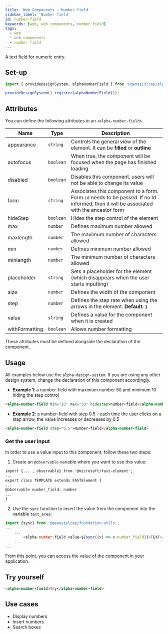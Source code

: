 ```yaml
---
title: 'Web Components - Number field'
sidebar_label: 'Number field'
id: number-field
keywords: [web, web components, number field]
tags:
  - web
  - web components
  - number field
---
```


A text field for numeric entry.

## Set-up

```ts
import { provideDesignSystem, alphaNumberField } from '@genesislcap/alpha-design-system';

provideDesignSystem().register(alphaNumberField());
```
## Attributes

You can define the following attributes in an `<alpha-number-field>`.

| Name           | Type      | Description                                                                          |
|----------------|-----------|--------------------------------------------------------------------------------------|
| appearance     | `string`  | Controls the general view of the element. It can be **filled** or **outline**        |
| autofocus      | `boolean` | When true, the component will be focused when the page has finished loading          |
| disabled       | `boolean` | Disables this component, users will not be able to change its value                  |
| form        | `string`  | Associates this component to a form. Form `id` needs to be passed. If no Id informed, then it will be associated with the ancestor form |
| hideStep       | `boolean` | Hides the step control of the element                                                |
| max            | `number`  | Defines maximum number allowed                                                       |
| maxlength      | `number`  | The maximum number of characters allowed                                             |
| min            | `number`  | Defines minimum number allowed                                                       |
| minlength      | `number`  | The minimum number of characters allowed                                             |
| placeholder    | `string`  | Sets a placeholder for the element (which disappears when the user starts inputting) |
| size           | `number`  | Defines the width of the component                                                   |
| step           | `number`  | Defines the step rate when using the arrows in the element. **Default: `1`**         |
| value          | `string`  | Defines a value for the component when it is created                                 |
| withFormatting | `boolean` | Allows number formatting                                                             |

These attributes must be defined alongside the declaration of the component.

## Usage
All examples below use the `alpha-design-system`. If you are using any other design system, change the declaration
of this component accordingly.

- **Example 1**: a number-field with maximum number 50 and minimum 10 hiding the step control
```html title="Example 1"
<alpha-number-field min="10" max="50" hidestep>number-field</alpha-number-field>
```

- **Example 2**: a number-field with step 0.5 - each time the user clicks on a step arrow, the value increases or decreases by 0.5
```html title="Example 2"
<alpha-number-field step="0.5">Number-field</alpha-number-field>
```

### Get the user input
In order to use a value input to this component, follow these two steps:

1. Create an `@observable` variable where you want to use this value:

```html {1,5}
import {... , observable} from '@microsoft/fast-element';
...
export class TEMPLATE extends FASTElement {
...
@observable number_field: number
...
}
```

2. Use the `sync` function to insert the value from the component into the variable `text_area`:

```typescript tile="Example 4" {1,4}
import {sync} from '@genesislcap/foundation-utils';
...
    ...
        <alpha-number-field value=${sync((x) => x.number_field)}>TEXT</alpha-number-field>
    ...
...    
```

From this point, you can access the value of the component in your application.

## Try yourself

```html title="try yourself" live
<alpha-number-field>Try</alpha-number-field>
```


## Use cases

- Display numbers
- Insert numbers
- Search boxes
